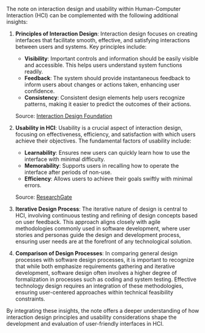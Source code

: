 The note on interaction design and usability within Human-Computer Interaction (HCI) can be complemented with the following additional insights:

1. **Principles of Interaction Design**: Interaction design focuses on creating interfaces that facilitate smooth, effective, and satisfying interactions between users and systems. Key principles include:
   - **Visibility**: Important controls and information should be easily visible and accessible. This helps users understand system functions readily.
   - **Feedback**: The system should provide instantaneous feedback to inform users about changes or actions taken, enhancing user confidence.
   - **Consistency**: Consistent design elements help users recognize patterns, making it easier to predict the outcomes of their actions.

   Source: [Interaction Design Foundation](https://www.interaction-design.org/literature/topics/human-computer-interaction?srsltid=AfmBOoozRvQJyh_NXrCuCbWf0088rZDFROJMbB6jLEkVEY2bz17A3eHC)

2. **Usability in HCI**: Usability is a crucial aspect of interaction design, focusing on effectiveness, efficiency, and satisfaction with which users achieve their objectives. The fundamental factors of usability include:
   - **Learnability**: Ensures new users can quickly learn how to use the interface with minimal difficulty.
   - **Memorability**: Supports users in recalling how to operate the interface after periods of non-use.
   - **Efficiency**: Allows users to achieve their goals swiftly with minimal errors.

   Source: [ResearchGate](https://www.researchgate.net/publication/285448260_Principles_of_Usability_in_Human-Computer_Interaction)

3. **Iterative Design Process**: The iterative nature of design is central to HCI, involving continuous testing and refining of design concepts based on user feedback. This approach aligns closely with agile methodologies commonly used in software development, where user stories and personas guide the design and development process, ensuring user needs are at the forefront of any technological solution.

4. **Comparison of Design Processes**: In comparing general design processes with software design processes, it is important to recognize that while both emphasize requirements gathering and iterative development, software design often involves a higher degree of formalization in processes such as coding and system testing. Effective technology design requires an integration of these methodologies, ensuring user-centered approaches within technical feasibility constraints.

By integrating these insights, the note offers a deeper understanding of how interaction design principles and usability considerations shape the development and evaluation of user-friendly interfaces in HCI.